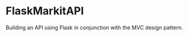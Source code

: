 FlaskMarkitAPI
==============
Building an API using Flask in conjunction with the MVC design pattern.

